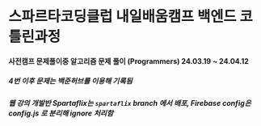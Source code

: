 스파르타코딩클럽 내일배움캠프 백엔드 코틀린과정 
=============
#### 사전캠프 문제풀이중 알고리즘 문제 풀이 (Programmers) 24.03.19 ~ 24.04.12
##### 4번 이후 문제는 백준허브를 이용해 기록됨

##### 웹 강의 개발반 Spartaflix는 `spartaflix` branch 에서 배포, Firebase config은 config.js 로 분리해 ignore 처리함
